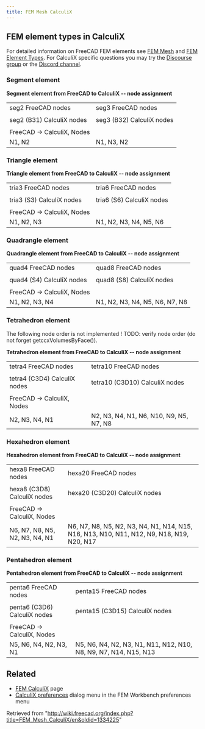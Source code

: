 ```yaml
---
title: FEM Mesh CalculiX
---
```

## FEM element types in CalculiX

For detailed information on FreeCAD FEM elements see [FEM Mesh](/FEM_Mesh "FEM Mesh") and [FEM Element Types](/FEM_Element_Types "FEM Element Types"). For CalculiX specific questions you may try the [Discourse group](https://calculix.discourse.group) or the [Discord channel](https://discord.gg/yyuQQg5).

### Segment element

**Segment element from FreeCAD to CalculiX -- node assignment**

|  |  |
| --- | --- |
| seg2 FreeCAD nodes | seg3 FreeCAD nodes |
|  |  |
| seg2 (B31) CalculiX nodes | seg3 (B32) CalculiX nodes |
|  |  |
| FreeCAD → CalculiX, Nodes |  |
| N1, N2 | N1, N3, N2 |

### Triangle element

**Triangle element from FreeCAD to CalculiX -- node assignment**

|  |  |
| --- | --- |
| tria3 FreeCAD nodes | tria6 FreeCAD nodes |
|  |  |
| tria3 (S3) CalculiX nodes | tria6 (S6) CalculiX nodes |
|  |  |
| FreeCAD → CalculiX, Nodes |  |
| N1, N2, N3 | N1, N2, N3, N4, N5, N6 |

### Quadrangle element

**Quadrangle element from FreeCAD to CalculiX -- node assignment**

|  |  |
| --- | --- |
| quad4 FreeCAD nodes | quad8 FreeCAD nodes |
|  |  |
| quad4 (S4) CalculiX nodes | quad8 (S8) CalculiX nodes |
|  |  |
| FreeCAD → CalculiX, Nodes |  |
| N1, N2, N3, N4 | N1, N2, N3, N4, N5, N6, N7, N8 |

### Tetrahedron element

The following node order is not implemented ! TODO: verify node order (do not forget getccxVolumesByFace()).

**Tetrahedron element from FreeCAD to CalculiX -- node assignment**

|  |  |
| --- | --- |
| tetra4 FreeCAD nodes | tetra10 FreeCAD nodes |
|  |  |
| tetra4 (C3D4) CalculiX nodes | tetra10 (C3D10) CalculiX nodes |
|  |  |
| FreeCAD → CalculiX, Nodes |  |
| N2, N3, N4, N1 | N2, N3, N4, N1, N6, N10, N9, N5, N7, N8 |

### Hexahedron element

**Hexahedron element from FreeCAD to CalculiX -- node assignment**

|  |  |
| --- | --- |
| hexa8 FreeCAD nodes | hexa20 FreeCAD nodes |
|  |  |
| hexa8 (C3D8) CalculiX nodes | hexa20 (C3D20) CalculiX nodes |
|  |  |
| FreeCAD → CalculiX, Nodes |  |
| N6, N7, N8, N5, N2, N3, N4, N1 | N6, N7, N8, N5, N2, N3, N4, N1, N14, N15, N16, N13, N10, N11, N12, N9, N18, N19, N20, N17 |

### Pentahedron element

**Pentahedron element from FreeCAD to CalculiX -- node assignment**

|  |  |
| --- | --- |
| penta6 FreeCAD nodes | penta15 FreeCAD nodes |
|  |  |
| penta6 (C3D6) CalculiX nodes | penta15 (C3D15) CalculiX nodes |
|  |  |
| FreeCAD → CalculiX, Nodes |  |
| N5, N6, N4, N2, N3, N1 | N5, N6, N4, N2, N3, N1, N11, N12, N10, N8, N9, N7, N14, N15, N13 |

## Related

* [FEM CalculiX](/FEM_CalculiX "FEM CalculiX") page
* [CalculiX preferences](/FEM_Preferences#CalculiX "FEM Preferences") dialog menu in the FEM Workbench preferences menu

Retrieved from "<http://wiki.freecad.org/index.php?title=FEM_Mesh_CalculiX/en&oldid=1334225>"